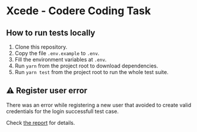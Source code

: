 # Xcede - Codere Coding Task

## How to run tests locally
1. Clone this repository.
2. Copy the file `.env.example` to `.env`.
3. Fill the environment variables at `.env`.
4. Run `yarn` from the project root to download dependencies. 
5. Run `yarn test` from the project root to run the whole test suite.

## ⚠️ Register user error 
There was an error while registering a new user that avoided to create valid credentials for the login successfull test case.

Check [the report](./playwright-report_error702) for details.